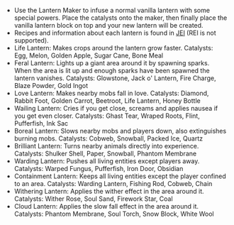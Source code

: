 + Use the Lantern Maker to infuse a normal vanilla lantern with some special powers. Place the catalysts onto the maker, then finally place the vanilla lantern block on top and your new lantern will be created.
+ Recipes and information about each lantern is found in [JEI](https://www.curseforge.com/minecraft/mc-mods/jei) (REI is not supported).
+ Life Lantern: Makes crops around the lantern grow faster. Catalysts: Egg, Melon, Golden Apple, Sugar Cane, Bone Meal
+ Feral Lantern: Lights up a giant area around it by spawning sparks. When the area is lit up and enough sparks have been spawned the lantern vanishes. Catalysts: Glowstone, Jack o' Lantern, Fire Charge, Blaze Powder, Gold Ingot
+ Love Lantern: Makes nearby mobs fall in love. Catalysts: Diamond, Rabbit Foot, Golden Carrot, Beetroot, Life Lantern, Honey Bottle
+ Wailing Lantern: Cries if you get close, screams and applies nausea if you get even closer. Catalysts: Ghast Tear, Wraped Roots, Flint, Pufferfish, Ink Sac
+ Boreal Lantern: Slows nearby mobs and players down, also extinguishes burning mobs. Catalysts: Cobweb, Snowball, Packed Ice, Quartz
+ Brilliant Lantern: Turns nearby animals directly into experience. Catalysts: Shulker Shell, Paper, Snowball, Phantom Membrane
+ Warding Lantern: Pushes all living entities except players away. Catalysts: Warped Fungus, Pufferfish, Iron Door, Obsidian
+ Containment Lantern: Keeps all living entities except the player confined to an area. Catalysts: Warding Lantern, Fishing Rod, Cobweb, Chain
+ Withering Lantern: Applies the wither effect in the area around it. Catalysts: Wither Rose, Soul Sand, Firework Star, Coal
+ Cloud Lantern: Applies the slow fall effect in the area around it. Catalysts: Phantom Membrane, Soul Torch, Snow Block, White Wool